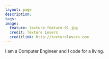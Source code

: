 ```yaml
---
layout: page
description:
tags:
image:
  feature: texture-feature-01.jpg
  credit: Texture Lovers
  creditlink: http://texturelovers.com
---
```


I am a Computer Engineer and I code for a living.
